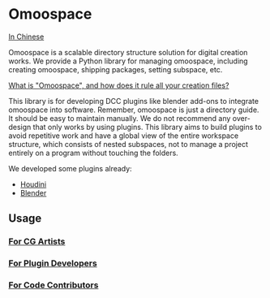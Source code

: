 # Omoospace

[In Chinese](https://www.figma.com/proto/JsTmI3JwGQ3Q3qEThAJv15/Omoospace?page-id=0%3A1&type=design&node-id=1-2&viewport=-726%2C827%2C0.2&t=gOuR9PgBJRNM62R0-1&scaling=contain&mode=design)

Omoospace is a scalable directory structure solution for digital creation works. We provide a Python library for managing omoospace, including creating omoospace, shipping packages, setting subspace, etc.

[What is "Omoospace", and how does it rule all your creation files?](https://omoolab.github.io/omoospace/latest/omoospace/)

This library is for developing DCC plugins like blender add-ons to integrate omoospace into software. Remember, omoospace is just a directory guide. It should be easy to maintain manually. We do not recommend any over-design that only works by using plugins. This library aims to build plugins to avoid repetitive work and have a global view of the entire workspace structure, which consists of nested subspaces, not to manage a project entirely on a program without touching the folders.

We developed some plugins already:

-   [Houdini](https://github.com/OmooLab/Omoospace-Houdini)
-   [Blender](https://github.com/OmooLab/Omoospace-Blender)

## Usage

### [For CG Artists](https://omoolab.github.io/omoospace/latest/artists/)

### [For Plugin Developers](https://omoolab.github.io/omoospace/latest/developers/)

### [For Code Contributors](https://omoolab.github.io/omoospace/latest/contributors/)